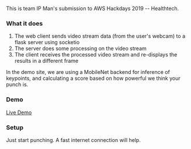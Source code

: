 This is team IP Man's submission to AWS Hackdays 2019 -- Healthtech. 

### What it does

1) The web client sends video stream data (from the user's webcam) to a flask server using socketio
2) The server does some processing on the video stream
3) The client receives the processed video stream and re-displays the results in a different frame

In the demo site, we are using a MobileNet backend for inference of keypoints, and calculating a score based on how powerful we think your punch is. 

### Demo
[Live Demo](http://13.229.209.149/)

### Setup
Just start punching. A fast internet connection will help. 
